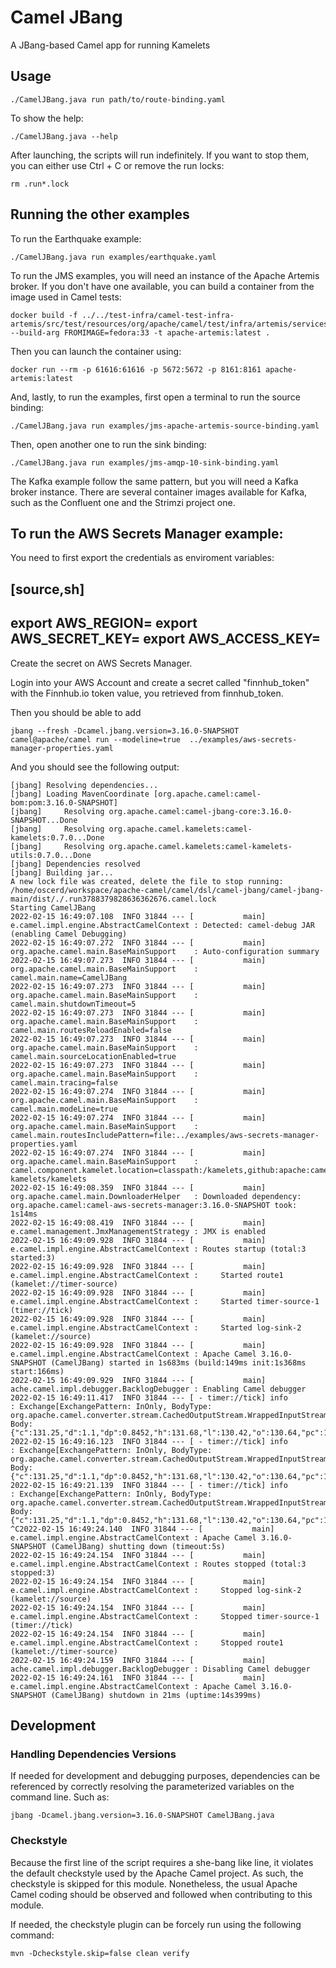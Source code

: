 # Camel JBang

A JBang-based Camel app for running Kamelets

## Usage

```
./CamelJBang.java run path/to/route-binding.yaml
```

To show the help:

```
./CamelJBang.java --help
```

After launching, the scripts will run indefinitely. If you want to stop them, you can either use Ctrl + C or remove the
run locks:

```
rm .run*.lock
```

## Running the other examples

To run the Earthquake example:

```
./CamelJBang.java run examples/earthquake.yaml
```

To run the JMS examples, you will need an instance of the Apache Artemis broker. If you don't have one available, you can build a container from the image used in Camel tests:

```
docker build -f ../../test-infra/camel-test-infra-artemis/src/test/resources/org/apache/camel/test/infra/artemis/services/Dockerfile --build-arg FROMIMAGE=fedora:33 -t apache-artemis:latest .
```

Then you can launch the container using:


```
docker run --rm -p 61616:61616 -p 5672:5672 -p 8161:8161 apache-artemis:latest
```

And, lastly, to run the examples, first open a terminal to run the source binding:

```
./CamelJBang.java run examples/jms-apache-artemis-source-binding.yaml
```

Then, open another one to run the sink binding:

```
./CamelJBang.java run examples/jms-amqp-10-sink-binding.yaml
```

The Kafka example follow the same pattern, but you will need a Kafka broker instance. There are several container images 
available for Kafka, such as the Confluent one and the Strimzi project one.

## To run the AWS Secrets Manager example:

You need to first export the credentials as enviroment variables:

[source,sh]
----
export AWS_REGION=<region>
export AWS_SECRET_KEY=<secretKey>
export AWS_ACCESS_KEY=<accessKey>
----

Create the secret on AWS Secrets Manager. 

Login into your AWS Account and create a secret called "finnhub_token" with the Finnhub.io token value, you retrieved from finnhub_token.

Then you should be able to add

```
jbang --fresh -Dcamel.jbang.version=3.16.0-SNAPSHOT  camel@apache/camel run --modeline=true  ../examples/aws-secrets-manager-properties.yaml
```

And you should see the following output:

```
[jbang] Resolving dependencies...
[jbang] Loading MavenCoordinate [org.apache.camel:camel-bom:pom:3.16.0-SNAPSHOT]
[jbang]     Resolving org.apache.camel:camel-jbang-core:3.16.0-SNAPSHOT...Done
[jbang]     Resolving org.apache.camel.kamelets:camel-kamelets:0.7.0...Done
[jbang]     Resolving org.apache.camel.kamelets:camel-kamelets-utils:0.7.0...Done
[jbang] Dependencies resolved
[jbang] Building jar...
A new lock file was created, delete the file to stop running:
/home/oscerd/workspace/apache-camel/camel/dsl/camel-jbang/camel-jbang-main/dist/./.run3788379828636362676.camel.lock
Starting CamelJBang
2022-02-15 16:49:07.108  INFO 31844 --- [           main] e.camel.impl.engine.AbstractCamelContext : Detected: camel-debug JAR (enabling Camel Debugging)
2022-02-15 16:49:07.272  INFO 31844 --- [           main] org.apache.camel.main.BaseMainSupport    : Auto-configuration summary
2022-02-15 16:49:07.273  INFO 31844 --- [           main] org.apache.camel.main.BaseMainSupport    :     camel.main.name=CamelJBang
2022-02-15 16:49:07.273  INFO 31844 --- [           main] org.apache.camel.main.BaseMainSupport    :     camel.main.shutdownTimeout=5
2022-02-15 16:49:07.273  INFO 31844 --- [           main] org.apache.camel.main.BaseMainSupport    :     camel.main.routesReloadEnabled=false
2022-02-15 16:49:07.273  INFO 31844 --- [           main] org.apache.camel.main.BaseMainSupport    :     camel.main.sourceLocationEnabled=true
2022-02-15 16:49:07.273  INFO 31844 --- [           main] org.apache.camel.main.BaseMainSupport    :     camel.main.tracing=false
2022-02-15 16:49:07.274  INFO 31844 --- [           main] org.apache.camel.main.BaseMainSupport    :     camel.main.modeLine=true
2022-02-15 16:49:07.274  INFO 31844 --- [           main] org.apache.camel.main.BaseMainSupport    :     camel.main.routesIncludePattern=file:../examples/aws-secrets-manager-properties.yaml
2022-02-15 16:49:07.274  INFO 31844 --- [           main] org.apache.camel.main.BaseMainSupport    :     camel.component.kamelet.location=classpath:/kamelets,github:apache:camel-kamelets/kamelets
2022-02-15 16:49:08.359  INFO 31844 --- [           main] org.apache.camel.main.DownloaderHelper   : Downloaded dependency: org.apache.camel:camel-aws-secrets-manager:3.16.0-SNAPSHOT took: 1s14ms
2022-02-15 16:49:08.419  INFO 31844 --- [           main] e.camel.management.JmxManagementStrategy : JMX is enabled
2022-02-15 16:49:09.928  INFO 31844 --- [           main] e.camel.impl.engine.AbstractCamelContext : Routes startup (total:3 started:3)
2022-02-15 16:49:09.928  INFO 31844 --- [           main] e.camel.impl.engine.AbstractCamelContext :     Started route1 (kamelet://timer-source)
2022-02-15 16:49:09.928  INFO 31844 --- [           main] e.camel.impl.engine.AbstractCamelContext :     Started timer-source-1 (timer://tick)
2022-02-15 16:49:09.928  INFO 31844 --- [           main] e.camel.impl.engine.AbstractCamelContext :     Started log-sink-2 (kamelet://source)
2022-02-15 16:49:09.928  INFO 31844 --- [           main] e.camel.impl.engine.AbstractCamelContext : Apache Camel 3.16.0-SNAPSHOT (CamelJBang) started in 1s683ms (build:149ms init:1s368ms start:166ms)
2022-02-15 16:49:09.929  INFO 31844 --- [           main] ache.camel.impl.debugger.BacklogDebugger : Enabling Camel debugger
2022-02-15 16:49:11.417  INFO 31844 --- [ - timer://tick] info                                     : Exchange[ExchangePattern: InOnly, BodyType: org.apache.camel.converter.stream.CachedOutputStream.WrappedInputStream, Body: {"c":131.25,"d":1.1,"dp":0.8452,"h":131.68,"l":130.42,"o":130.64,"pc":130.15,"t":1644940124}]
2022-02-15 16:49:16.123  INFO 31844 --- [ - timer://tick] info                                     : Exchange[ExchangePattern: InOnly, BodyType: org.apache.camel.converter.stream.CachedOutputStream.WrappedInputStream, Body: {"c":131.25,"d":1.1,"dp":0.8452,"h":131.68,"l":130.42,"o":130.64,"pc":130.15,"t":1644940124}]
2022-02-15 16:49:21.139  INFO 31844 --- [ - timer://tick] info                                     : Exchange[ExchangePattern: InOnly, BodyType: org.apache.camel.converter.stream.CachedOutputStream.WrappedInputStream, Body: {"c":131.25,"d":1.1,"dp":0.8452,"h":131.68,"l":130.42,"o":130.64,"pc":130.15,"t":1644940124}]
^C2022-02-15 16:49:24.140  INFO 31844 --- [           main] e.camel.impl.engine.AbstractCamelContext : Apache Camel 3.16.0-SNAPSHOT (CamelJBang) shutting down (timeout:5s)
2022-02-15 16:49:24.154  INFO 31844 --- [           main] e.camel.impl.engine.AbstractCamelContext : Routes stopped (total:3 stopped:3)
2022-02-15 16:49:24.154  INFO 31844 --- [           main] e.camel.impl.engine.AbstractCamelContext :     Stopped log-sink-2 (kamelet://source)
2022-02-15 16:49:24.154  INFO 31844 --- [           main] e.camel.impl.engine.AbstractCamelContext :     Stopped timer-source-1 (timer://tick)
2022-02-15 16:49:24.154  INFO 31844 --- [           main] e.camel.impl.engine.AbstractCamelContext :     Stopped route1 (kamelet://timer-source)
2022-02-15 16:49:24.159  INFO 31844 --- [           main] ache.camel.impl.debugger.BacklogDebugger : Disabling Camel debugger
2022-02-15 16:49:24.161  INFO 31844 --- [           main] e.camel.impl.engine.AbstractCamelContext : Apache Camel 3.16.0-SNAPSHOT (CamelJBang) shutdown in 21ms (uptime:14s399ms)

```

## Development

### Handling Dependencies Versions

If needed for development and debugging purposes, dependencies can be referenced by correctly resolving the parameterized variables on the command line. Such as: 

```
jbang -Dcamel.jbang.version=3.16.0-SNAPSHOT CamelJBang.java
```

### Checkstyle

Because the first line of the script requires a she-bang like line, it violates the default checkstyle used by the 
Apache Camel project. As such, the checkstyle is skipped for this module. Nonetheless, the usual Apache Camel coding
should be observed and followed when contributing to this module.

If needed, the checkstyle plugin can be forcely run using the following command: 

```
mvn -Dcheckstyle.skip=false clean verify
```
